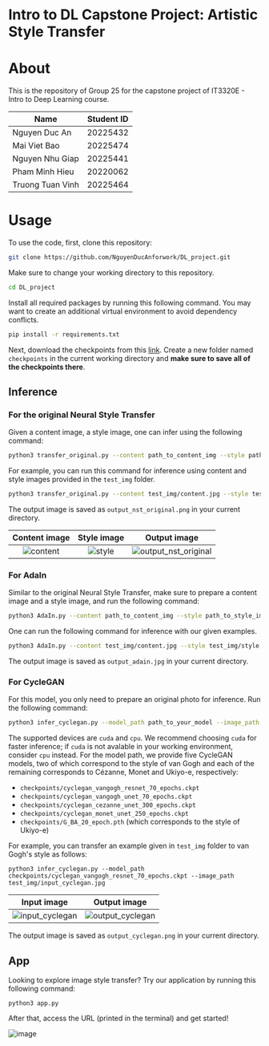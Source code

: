 # Intro to DL Capstone Project: Artistic Style Transfer

# About
This is the repository of Group 25 for the capstone project of IT3320E - Intro to Deep Learning course. 

|       Name       | Student ID|
| ---------------- | --------- |
| Nguyen Duc An   | 20225432  |
| Mai Viet Bao  | 20225474  |
| Nguyen Nhu Giap | 20225441  |
| Pham Minh Hieu | 20220062  |
| Truong Tuan Vinh  | 20225464  |


# Usage

To use the code, first, clone this repository:

```.bash
git clone https://github.com/NguyenDucAnforwork/DL_project.git
```

Make sure to change your working directory to this repository.

```.bash
cd DL_project
```

Install all required packages by running this following command. You may want to create an additional virtual environment to avoid dependency conflicts.

```.bash
pip install -r requirements.txt
```

Next, download the checkpoints from this [link](https://husteduvn-my.sharepoint.com/:f:/g/personal/hieu_pm220062_sis_hust_edu_vn/Elcb7-0vRbFEt3BdGp_Pb0YBhxcdu7hoF3c556baxfBFgQ?e=IFe2uH). Create a new folder named `checkpoints` in the current working directory and **make sure to save all of the checkpoints there**. 

## Inference
### For the original Neural Style Transfer

Given a content image, a style image, one can infer using the following command:
```.bash
python3 transfer_original.py --content path_to_content_img --style path_to_style_img
```
For example, you can run this command for inference using content and style images provided in the `test_img` folder.

```.bash
python3 transfer_original.py --content test_img/content.jpg --style test_img/style.jpg
```
The output image is saved as `output_nst_original.png` in your current directory.

Content image             |  Style image          | Output image
:-------------------------:|:-------------------------:|:-----------------------:
![content](https://github.com/user-attachments/assets/087de1bc-2386-4e85-970b-176c6fbf6b37)|![style](https://github.com/user-attachments/assets/34a98877-13e2-469c-a16d-b9ebf8f79d61)|![output_nst_original](https://github.com/user-attachments/assets/b0c01666-39f9-4fb6-9169-d047743d8d5a)

### For AdaIn
Similar to the original Neural Style Transfer, make sure to prepare a content image and a style image, and run the following command:

```.bash
python3 AdaIn.py --content path_to_content_img --style path_to_style_img --model_path checkpoints/adain_model
```

One can run the following command for inference with our given examples.

```.bash
python3 AdaIn.py --content test_img/content.jpg --style test_img/style.jpg --model_path checkpoints/adain_model
```
The output image is saved as `output_adain.jpg` in your current directory.

### For CycleGAN
For this model, you only need to prepare an original photo for inference. Run the following command:
```.bash
python3 infer_cyclegan.py --model_path path_to_your_model --image_path path_to_your_img --device your_device
```
The supported devices are `cuda` and `cpu`. We recommend choosing `cuda` for faster inference; if `cuda` is not avalable in your working environment, consider `cpu` instead. For the model path, we provide five CycleGAN models, two of which correspond to the style of van Gogh and each of the remaining corresponds to Cézanne, Monet and Ukiyo-e, respectively:
- `checkpoints/cyclegan_vangogh_resnet_70_epochs.ckpt`
- `checkpoints/cyclegan_vangogh_unet_70_epochs.ckpt`
- `checkpoints/cyclegan_cezanne_unet_300_epochs.ckpt`
- `checkpoints/cyclegan_monet_unet_250_epochs.ckpt`
- `checkpoints/G_BA_20_epoch.pth` (which corresponds to the style of Ukiyo-e)

For example, you can transfer an example given in `test_img` folder to van Gogh's style as follows:
```
python3 infer_cyclegan.py --model_path checkpoints/cyclegan_vangogh_resnet_70_epochs.ckpt --image_path test_img/input_cyclegan.jpg 
```

Input image             | Output image
:-------------------------:|:-----------------------:
![input_cyclegan](https://github.com/user-attachments/assets/abcc2c8c-ce51-4a83-b482-b20db3317ce1)|![output_cyclegan](https://github.com/user-attachments/assets/f86576f8-473e-49e6-bde6-14b5e85e35d5)

The output image is saved as `output_cyclegan.png` in your current directory.

## App
Looking to explore image style transfer? Try our application by running this following command:
```
python3 app.py
```
After that, access the URL (printed in the terminal) and get started!

![image](https://github.com/user-attachments/assets/1ab08304-08ec-4c7f-9f1d-f95687e2d6be)







